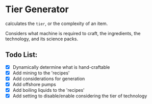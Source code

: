 # Tier Generator
calculates the `tier`, or the complexity of an item.

Considers what machine is required to craft, the ingredients, the technology, and its science packs.


## Todo List:
- [x] Dynamically determine what is hand-craftable
- [x] Add mining to the 'recipes'
- [x] Add considerations for generation
- [x] Add offshore pumps
- [x] Add boiling liquids to the 'recipes'
- [x] Add setting to disable/enable considering the tier of technology
